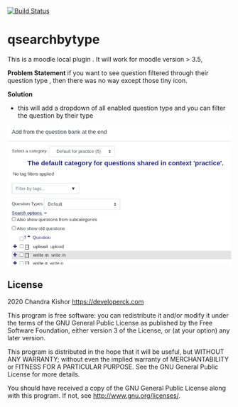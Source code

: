 [![Build Status](https://travis-ci.com/developerck/moodle-local_qsearchbytype.svg?branch=master)](https://travis-ci.com/developerck/moodle-local_qsearchbytype)


# qsearchbytype #
This is a moodle local plugin . It will work for moodle  version > 3.5, 

**Problem Statement**
if you want to see question filtered through their question type , then there was no way except those tiny icon.

**Solution**
* this will add a dropdown of all enabled question type and you can filter the question by their type

![qsearchbytype](https://raw.githubusercontent.com/developerck/developerck.github.io/master/repo/qsearchbytype/filter_during_adding_quiz.png)



## License ##

2020 
Chandra Kishor
https://developerck.com

This program is free software: you can redistribute it and/or modify it under
the terms of the GNU General Public License as published by the Free Software
Foundation, either version 3 of the License, or (at your option) any later
version.

This program is distributed in the hope that it will be useful, but WITHOUT ANY
WARRANTY; without even the implied warranty of MERCHANTABILITY or FITNESS FOR A
PARTICULAR PURPOSE.  See the GNU General Public License for more details.

You should have received a copy of the GNU General Public License along with
this program.  If not, see <http://www.gnu.org/licenses/>.
